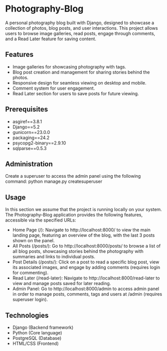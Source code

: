 # Photography-Blog

A personal photography blog built with Django, designed to showcase a collection of photos, blog posts, and user interactions. This project allows users to browse image galleries, read posts, engage through comments, and a Read Later feature for saving content.

## Features
- Image galleries for showcasing photography with tags.
- Blog post creation and management for sharing stories behind the photos.
- Responsive design for seamless viewing on desktop and mobile.
- Comment system for user engagement.
- Read Later section for users to save posts for future viewing.

## Prerequisites
- asgiref==3.8.1
- Django==5.2
- gunicorn==23.0.0
- packaging==24.2
- psycopg2-binary==2.9.10
- sqlparse==0.5.3

## Administration
Create a superuser to access the admin panel using the following command:
python manage.py createsuperuser

## Usage
In this section we assume that the project is running locally on your system.
The Photography-Blog application provides the following features, accessible via the specified URLs:
- Home Page (/): Navigate to http://localhost:8000/ to view the main landing page, featuring an overview of the blog, with the last 3 posts shown on the panel.
- All Posts (/posts/): Go to http://localhost:8000/posts/ to browse a list of all blog posts, showcasing stories behind the photography with summaries and links to individual posts.
- Post Details (/posts/<slug>): Click on a post to read a specific blog post, view its associated images, and engage by adding comments (requires login for commenting).
- Read Later (/read-later): Navigate to http://localhost:8000/read-later to view and manage posts saved for later reading.
- Admin Panel: Go to http://localhost:8000/admin to access admin panel in order to manage posts, comments, tags and users at /admin (requires superuser login).

## Technologies
- Django (Backend framework)
- Python (Core language)
- PostgreSQL (Database)
- HTML/CSS (Frontend)
